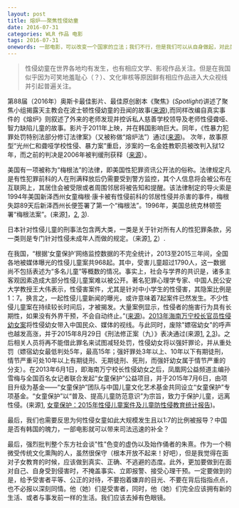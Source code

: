 ```yaml
---
layout: post
title: 熔炉——聚焦性侵幼童
date: 2016-07-31
categories: WLR 作品 电影
tags: 2016-07-31
onewords: 一部电影，可以改变一个国家的立法；我们不行，但是我们可以从自身做起，对此类事情做好关注、声援，甚至组织参与公益活动，向幼童宣传正确的性教育知识。
---
```

> 性侵幼童在世界各地均有发生，也有相应文学、影视作品关注。但是在我国似乎因为可笑地羞耻心（？）、文化审核等原因鲜有相应作品进入大众视线并引起普遍关注。

第88届（2016年）奥斯卡最佳影片、最佳原创剧本《聚焦》(*Spotlight*)讲述了聚焦小组揭露天主教会在波士顿性侵幼童的丑闻的故事([来源](https://zh.wikipedia.org/wiki/%E9%A9%9A%E7%88%86%E7%84%A6%E9%BB%9E)),而同样改编自真实事件的《熔炉》则叙述了外来的老师发现并控诉私人慈善学校领导及老师性侵聋哑、智力缺陷儿童的故事。影片于2011年上映，并在韩国影响巨大。同年，《性暴力犯罪处罚特别法部分修订法律案》（又被称做“熔炉法”）通过([来源](http://news.jcrb.com/jxsw/201201/t20120116_791607.html))。 次年，故事原型“光州仁和聋哑学校性侵、暴力案”重启，涉案的一名金姓教职员被改判入狱12年，而之前的判决是2006年被判缓刑获释（[来源](https://zh.wikipedia.org/wiki/%E7%86%94%E7%82%89_(%E7%94%B5%E5%BD%B1))）。

美国有一项被称为“梅根法”的法律，即美国性犯罪资讯公开法的俗称。法律规定凡是有性犯罪前科的人在刑满释放后仍需要受到警方监控，其个人信息将会被公布在互联网上，其居住会被受限或者周围邻居将被告知和提醒。该法律制定的导火索是1994年美国新泽西州女童梅根·康卡被有性侵前科的邻居性侵并杀害的事件，梅根失踪89天后新泽西州长便签署了第一个“梅根法”。1996年，美国总统克林顿签署“梅根法案”。(来源[1](https://zh.wikipedia.org/wiki/%E6%A2%85%E6%A0%B9%E6%B3%95%E6%A1%88)，[2](https://www.douban.com/note/407887073/), [3](http://news.dayoo.com/guangzhou/128475/128477/201305/30/128477_30865871.htm)).

日本针对性侵儿童的刑事法包含两大类，一类是关于针对所有人的性犯罪条款，另一类则是专门针对性侵未成年人而做的规定。（来源[1](http://article.chinalawinfo.com/ArticleHtml/Article_82303.shtml), [2](http://news.dayoo.com/guangzhou/128475/128477/201305/30/128477_30865871.htm)）.

在我国，“根据‘女童保护’网络监控数据的不完全统计，2013至2015三年间，全国各地被媒体曝光的性侵儿童案共968起。其中，受害儿童超过1790人，这一数据尚不包括表述为“多名儿童”等概数的情况。事实上，社会与学界的共识是，诸多主客观因素造成大部分性侵儿童案难以被公开。著名犯罪心理学专家、中国人民公安大学教授王大伟表示，性侵害案件，尤其是针对中小学生的性侵害，其隐案比例是1：7。换言之，一起性侵儿童新闻的曝光，或许意味着7起案件已然发生。不少性侵儿童案在持续较长时间后，才被揭发。大量案例显示，性侵者的施害行为具有长期性，如果没有外界干预，不会自动终止。”([来源](http://help.3g.163.com/16/0602/07/BOHQ8FLM00963VRO.html))。[2013年海南万宁校长官员性侵幼女案](https://zh.wikipedia.org/wiki/2013%E5%B9%B4%E6%B5%B7%E5%8D%97%E4%B8%87%E5%AE%81%E6%A0%A1%E9%95%BF%E5%AE%98%E5%91%98%E6%80%A7%E4%BE%B5%E5%B9%BC%E5%A5%B3%E6%A1%88)将性侵幼女带入中国民众、媒体的视线。与此同时，废除"嫖宿幼女"的呼声也越发高涨，并于2015年8月29日《刑法修正案（九）》表决通过(来源[1](http://www.thepaper.cn/newsDetail_forward_1372131), [2](http://www.cankaoxiaoxi.com/rui/psynz/),[3](http://acwf.people.com.cn/n1/2016/0602/c394655-28406458-2.html))。之后相关人员将再不能借此罪名来试图减轻处罚，性侵幼女将以强奸罪论，并从重处罚（嫖宿幼女最低判处5年，最高15年；强奸罪处3年以上、10年以下有期徒刑，情节严重可处10年以上有期徒刑、无期徒刑、死刑，而强奸幼女属于情节严重的分支）。在2013年6月1日，即海南万宁校长性侵幼女之后，凤凰网公益频道主编孙雪梅与全国百名女记者联合发起“女童保护”公益项目，并于2015年7月6日，由项目升级为基金——“女童保护”团队与中国儿童文化艺术基金共同设立“女童保护”专项基金。“女童保护”以“普及、提高儿童防范意识”为宗旨，致力于保护儿童，远离性侵。(来源[1](http://www.cfcac.com.cn/index.php?m=Article&a=show&id=139), [女童保护：2015年性侵儿童案件及儿童防性侵教育统计报告](http://www.chinadevelopmentbrief.org.cn/news-18626.html))。

最后，我们也需要反思为何性侵女童如此大规模发生且以1:7的比例被报导？中国是否有韩国的魄力，一部电影就可以带来司法迅速的补全？

最后，强烈批判整个东方社会谈"性"色变的虚伪以及始作俑者的朱熹。作为一个稍微受传统文化熏陶的人，虽然很保守（根本开放不起来！好吧），但是我觉得在面对子女教育的时候，应该做到真实、正确、不逃避的态度。此外，更加要做到在面对自己、自身受到侵害时，不掩盖事实、立即报警、接受心理干预。一定要做到的是，给予受害者平等、公正的对待，不要抱着嫌弃的目光、不要在背后指指点点，也不必报以深刻同情。他（她）们是受害者，同时，他（她）们完全应该拥有新的生活、或者与事发前一样的生活。我们应该去掉有色眼镜。